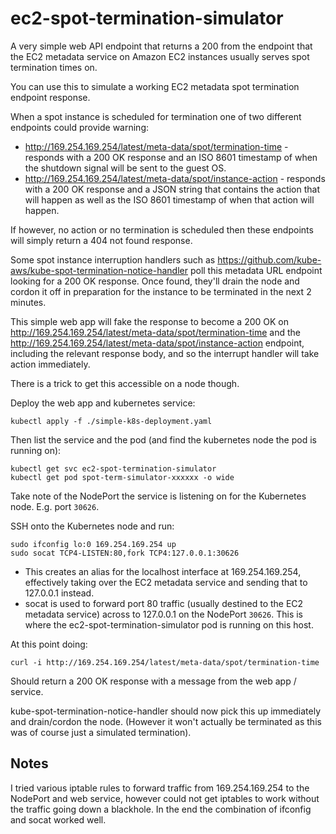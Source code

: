 # ec2-spot-termination-simulator

A very simple web API endpoint that returns a 200 from the endpoint that the EC2 metadata service on Amazon EC2 instances usually serves spot termination times on.

You can use this to simulate a working EC2 metadata spot termination endpoint response.

When a spot instance is scheduled for termination one of two different endpoints could provide warning:

* http://169.254.169.254/latest/meta-data/spot/termination-time - responds with a 200 OK response and an ISO 8601 timestamp of when the shutdown signal will be sent to the guest OS.
* http://169.254.169.254/latest/meta-data/spot/instance-action - responds with a 200 OK response and a JSON string that contains the action that will happen as well as the ISO 8601 timestamp of when that action will happen.

If however, no action or no termination is scheduled then these endpoints will simply return a 404 not found response.

Some spot instance interruption handlers such as https://github.com/kube-aws/kube-spot-termination-notice-handler poll this metadata URL endpoint looking for a 200 OK response. Once found, they'll drain the node and cordon it off in preparation for the instance to be terminated in the next 2 minutes.

This simple web app will fake the response to become a 200 OK on http://169.254.169.254/latest/meta-data/spot/termination-time and the http://169.254.169.254/latest/meta-data/spot/instance-action endpoint, including the relevant response body, and so the interrupt handler will take action immediately.

There is a trick to get this accessible on a node though.

Deploy the web app and kubernetes service:

```
kubectl apply -f ./simple-k8s-deployment.yaml
```

Then list the service and the pod (and find the kubernetes node the pod is running on):

```
kubectl get svc ec2-spot-termination-simulator
kubectl get pod spot-term-simulator-xxxxxx -o wide
```

Take note of the NodePort the service is listening on for the Kubernetes node. E.g. port `30626`.

SSH onto the Kubernetes node and run:

```
sudo ifconfig lo:0 169.254.169.254 up
sudo socat TCP4-LISTEN:80,fork TCP4:127.0.0.1:30626
```

* This creates an alias for the localhost interface at 169.254.169.254, effectively taking over the EC2 metadata service and sending that to 127.0.0.1 instead.
* socat is used to forward port 80 traffic (usually destined to the EC2 metadata service) across to 127.0.0.1 on the NodePort `30626`. This is where the ec2-spot-termination-simulator pod is running on this host.

At this point doing:

```
curl -i http://169.254.169.254/latest/meta-data/spot/termination-time
```

Should return a 200 OK response with a message from the web app / service.

kube-spot-termination-notice-handler should now pick this up immediately and drain/cordon the node. (However it won't actually be terminated as this was of course just a simulated termination).

## Notes

I tried various iptable rules to forward traffic from 169.254.169.254 to the NodePort and web service, however could not get iptables to work without the traffic going down a blackhole. In the end the combination of ifconfig and socat worked well.